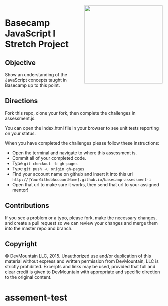 <img src="https://devmounta.in/img/logowhiteblue.png" width="250" align="right">

# Basecamp JavaScript I Stretch Project

## Objective
Show an understanding of the JavaScript concepts taught in Basecamp up to this point.

## Directions
Fork this repo, clone your fork, then complete the challenges in assessment.js.

You can open the index.html file in your browser to see unit tests reporting on your status.

When you have completed the challenges please follow these instructions:

* Open the terminal and navigate to where this assessment is.
* Commit all of your completed code.
* Type `git checkout -b gh-pages`
* Type `git push -u origin gh-pages`
* Find your account name on github and insert it into this url `http://[YourGithubAccountName].github.io/basecamp-assessment-i`
* Open that url to make sure it works, then send that url to your assigned mentor!

## Contributions
If you see a problem or a typo, please fork, make the necessary changes, and create a pull request so we can review your changes and merge them into the master repo and branch.

## Copyright

© DevMountain LLC, 2015. Unauthorized use and/or duplication of this material without express and written permission from DevMountain, LLC is strictly prohibited. Excerpts and links may be used, provided that full and clear credit is given to DevMountain with appropriate and specific direction to the original content.
# assement-test
